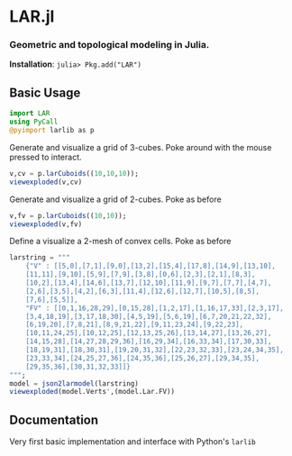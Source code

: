 # LAR.jl
### Geometric and topological modeling in Julia.


**Installation**: `julia> Pkg.add("LAR")`


## Basic Usage

```julia
import LAR
using PyCall
@pyimport larlib as p
```

Generate and visualize a grid of 3-cubes. Poke around with the mouse pressed 
to interact.
```julia
v,cv = p.larCuboids((10,10,10));
viewexploded(v,cv)
```

Generate and visualize a grid of 2-cubes. Poke as before
```julia
v,fv = p.larCuboids((10,10));
viewexploded(v,fv)
```

Define a visualize a 2-mesh of convex cells. Poke as before
```julia
larstring = """
	{"V" : [[5,0],[7,1],[9,0],[13,2],[15,4],[17,8],[14,9],[13,10],
	[11,11],[9,10],[5,9],[7,9],[3,8],[0,6],[2,3],[2,1],[8,3],
	[10,2],[13,4],[14,6],[13,7],[12,10],[11,9],[9,7],[7,7],[4,7],
	[2,6],[3,5],[4,2],[6,3],[11,4],[12,6],[12,7],[10,5],[8,5],
	[7,6],[5,5]],
	"FV" : [[0,1,16,28,29],[0,15,28],[1,2,17],[1,16,17,33],[2,3,17],
	[3,4,18,19],[3,17,18,30],[4,5,19],[5,6,19],[6,7,20,21,22,32],
	[6,19,20],[7,8,21],[8,9,21,22],[9,11,23,24],[9,22,23],
	[10,11,24,25],[10,12,25],[12,13,25,26],[13,14,27],[13,26,27],
	[14,15,28],[14,27,28,29,36],[16,29,34],[16,33,34],[17,30,33],
	[18,19,31],[18,30,31],[19,20,31,32],[22,23,32,33],[23,24,34,35],
	[23,33,34],[24,25,27,36],[24,35,36],[25,26,27],[29,34,35],
	[29,35,36],[30,31,32,33]]}
""";
model = json2larmodel(larstring)
viewexploded(model.Verts',(model.Lar.FV))
```

## Documentation

Very first basic implementation and interface with Python's `larlib`